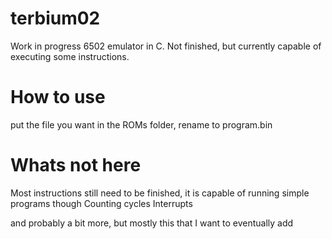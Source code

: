 # terbium02
Work in progress 6502 emulator in C. Not finished, but currently capable of executing some instructions.

# How to use
put the file you want in the ROMs folder, rename to program.bin

# Whats not here
Most instructions still need to be finished, it is capable of running simple programs though
Counting cycles
Interrupts

and probably a bit more, but mostly this that I want to eventually add
